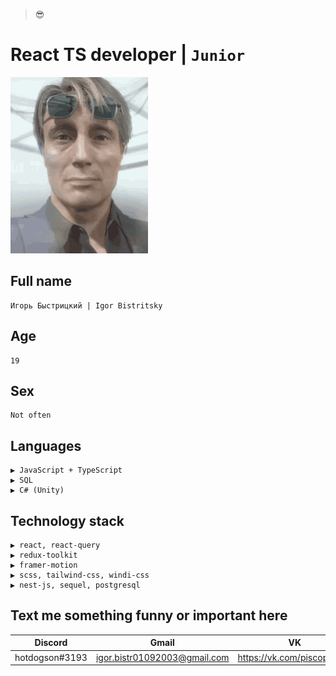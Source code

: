 > 😎

# React TS developer | `Junior`
![mads](/clifford-unger-mads-mikkelsen.gif)
## Full name
```
Игорь Быстрицкий | Igor Bistritsky 
```
## Age
```
19
```
## Sex
```
Not often
```
## Languages
```
▶ JavaScript + TypeScript
▶ SQL
▶ C# (Unity)
```
## Technology stack
```
▶ react, react-query
▶ redux-toolkit
▶ framer-motion
▶ scss, tailwind-css, windi-css
▶ nest-js, sequel, postgresql
```

## Text me something funny or important here
| Discord | Gmail | VK |
| - | - | - |
| hotdogson#3193 | igor.bistr01092003@gmail.com | https://vk.com/piscopancer |
